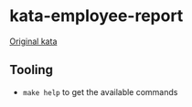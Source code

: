 kata-employee-report
====================
[Original kata](https://codingdojo.org/kata/Employee-Report/)

Tooling
-------
- `make help` to get the available commands
